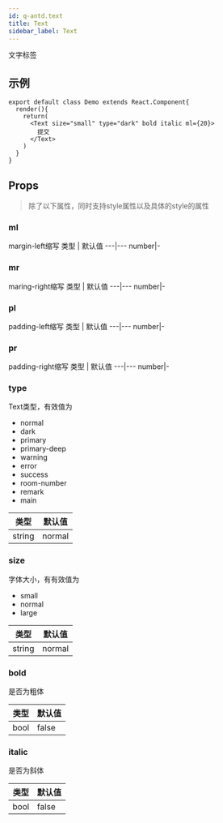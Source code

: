 ```yaml
---
id: q-antd.text
title: Text
sidebar_label: Text
---
```


文字标签

## 示例

```JS
export default class Demo extends React.Component{
  render(){
    return(
      <Text size="small" type="dark" bold italic ml={20}>
        提交
      </Text>
    )
  }
}
```

## Props

> 除了以下属性，同时支持style属性以及具体的style的属性

### ml
margin-left缩写
类型 | 默认值
---|---
number|-

### mr
maring-right缩写
类型 | 默认值
---|---
number|-

### pl
padding-left缩写
类型 | 默认值
---|---
number|-

### pr
padding-right缩写
类型 | 默认值
---|---
number|-

### type
Text类型，有效值为
* normal
* dark
* primary
* primary-deep
* warning
* error
* success
* room-number
* remark
* main

类型 | 默认值
---|---
string|normal

### size
字体大小，有有效值为
* small
* normal
* large

类型 | 默认值
---|---
string|normal


### bold
是否为粗体

类型 | 默认值
---|---
bool|false

### italic
是否为斜体

类型 | 默认值
---|---
bool|false



